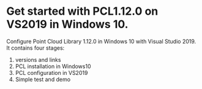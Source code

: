 # Get started with PCL1.12.0 on VS2019 in Windows 10.
Configure Point Cloud Library 1.12.0 in Windows 10 with Visual Studio 2019. 
It contains four stages:
1) versions and links
2) PCL installation in Windows10
3) PCL configuration in VS2019
4) Simple test and demo
